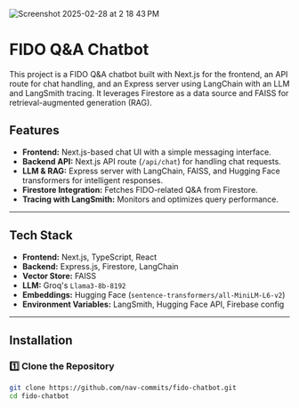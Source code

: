 
![Screenshot 2025-02-28 at 2 18 43 PM](https://github.com/user-attachments/assets/2248c05c-9c83-4ab1-997f-b5a279bc08d9)



# FIDO Q&A Chatbot

This project is a FIDO Q&A chatbot built with Next.js for the frontend, an API route for chat handling, and an Express server using LangChain with an LLM and LangSmith tracing. It leverages Firestore as a data source and FAISS for retrieval-augmented generation (RAG).

## Features

- **Frontend:** Next.js-based chat UI with a simple messaging interface.
- **Backend API:** Next.js API route (`/api/chat`) for handling chat requests.
- **LLM & RAG:** Express server with LangChain, FAISS, and Hugging Face transformers for intelligent responses.
- **Firestore Integration:** Fetches FIDO-related Q&A from Firestore.
- **Tracing with LangSmith:** Monitors and optimizes query performance.

---

## Tech Stack

- **Frontend:** Next.js, TypeScript, React
- **Backend:** Express.js, Firestore, LangChain
- **Vector Store:** FAISS
- **LLM:** Groq's `Llama3-8b-8192`
- **Embeddings:** Hugging Face (`sentence-transformers/all-MiniLM-L6-v2`)
- **Environment Variables:** LangSmith, Hugging Face API, Firebase config

---
## Installation

### 1️⃣ Clone the Repository

```bash
git clone https://github.com/nav-commits/fido-chatbot.git
cd fido-chatbot
